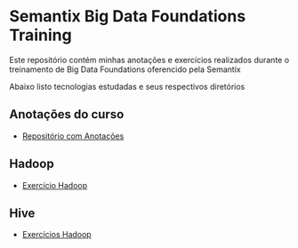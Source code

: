 # Semantix Big Data Foundations Training
Este repositório contém minhas anotações e exercícios realizados durante o treinamento de Big Data Foundations oferencido pela Semantix

Abaixo listo tecnologias estudadas e seus respectivos diretórios

## Anotações do curso

- [Repositório com Anotações](https://github.com/lucasjmorgado/Semantix-Big-Data-Foundations/tree/main/Anota%C3%A7%C3%B5es)

## Hadoop

- [Exercício Hadoop](https://github.com/lucasjmorgado/Semantix-Big-Data-Foundations/blob/main/Hadoop/1-HadoopExercises.md)

## Hive

- [Exercícios Hadoop](https://github.com/lucasjmorgado/Semantix-Big-Data-Foundations/tree/main/Hive)